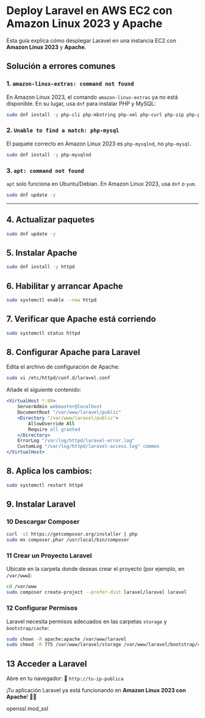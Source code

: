 # Deploy Laravel en AWS EC2 con Amazon Linux 2023 y Apache

Esta guía explica cómo desplegar Laravel en una instancia EC2 con **Amazon Linux 2023** y **Apache**.

## Solución a errores comunes

### 1. `amazon-linux-extras: command not found`
En Amazon Linux 2023, el comando `amazon-linux-extras` ya no está disponible. En su lugar, usa `dnf` para instalar PHP y MySQL:
```bash
sudo dnf install -y php-cli php-mbstring php-xml php-curl php-zip php-pdo php-fpm php-mysqlnd unzip
```

### 2. `Unable to find a match: php-mysql`
El paquete correcto en Amazon Linux 2023 es `php-mysqlnd`, no `php-mysql`.
```bash
sudo dnf install -y php-mysqlnd
```

### 3. `apt: command not found`
`apt` solo funciona en Ubuntu/Debian. En Amazon Linux 2023, usa `dnf` o `yum`.
```bash
sudo dnf update -y
```

---

## 4. Actualizar paquetes
```bash
sudo dnf update -y
```

## 5. Instalar Apache
```bash
sudo dnf install -y httpd
```

## 6. Habilitar y arrancar Apache
```bash
sudo systemctl enable --now httpd
```

## 7. Verificar que Apache está corriendo
```bash
sudo systemctl status httpd
```


## 8. Configurar Apache para Laravel
Edita el archivo de configuración de Apache:
```bash
sudo vi /etc/httpd/conf.d/laravel.conf
```

Añade el siguiente contenido:
```apache
<VirtualHost *:80>
    ServerAdmin webmaster@localhost
    DocumentRoot "/var/www/laravel/public"
    <Directory "/var/www/laravel/public">
        AllowOverride All
        Require all granted
    </Directory>
    ErrorLog "/var/log/httpd/laravel-error.log"
    CustomLog "/var/log/httpd/laravel-access.log" common
</VirtualHost>
```

## 8. Aplica los cambios:
```bash
sudo systemctl restart httpd
```

## 9. Instalar Laravel

### 10 Descargar Composer
```bash
curl -sS https://getcomposer.org/installer | php
sudo mv composer.phar /usr/local/bin/composer
```

### 11 Crear un Proyecto Laravel
Ubícate en la carpeta donde deseas crear el proyecto (por ejemplo, en `/var/www`):
```bash
cd /var/www
sudo composer create-project --prefer-dist laravel/laravel laravel
```

### 12 Configurar Permisos
Laravel necesita permisos adecuados en las carpetas `storage` y `bootstrap/cache`:
```bash
sudo chown -R apache:apache /var/www/laravel
sudo chmod -R 775 /var/www/laravel/storage /var/www/laravel/bootstrap/cache
```

## 13 Acceder a Laravel
Abre en tu navegador:
🔗 `http://tu-ip-publica`

¡Tu aplicación Laravel ya está funcionando en **Amazon Linux 2023 con Apache**! 🚀🎉

openssl 
mod_ssl

